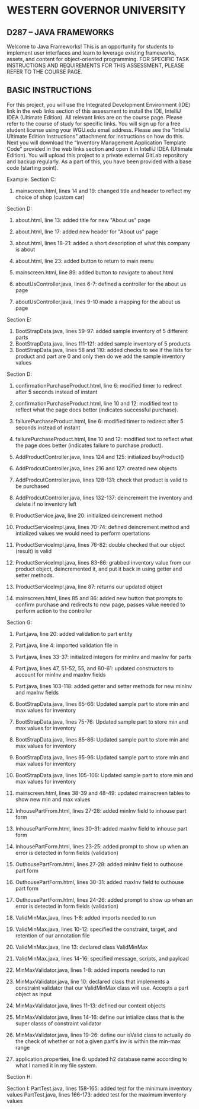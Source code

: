 # WESTERN GOVERNOR UNIVERSITY 
## D287 – JAVA FRAMEWORKS
Welcome to Java Frameworks! This is an opportunity for students to implement user interfaces and learn to leverage existing frameworks, assets, and content for object-oriented programming.
FOR SPECIFIC TASK INSTRUCTIONS AND REQUIREMENTS FOR THIS ASSESSMENT, PLEASE REFER TO THE COURSE PAGE.
## BASIC INSTRUCTIONS
For this project, you will use the Integrated Development Environment (IDE) link in the web links section of this assessment to install the IDE, IntelliJ IDEA (Ultimate Edition). All relevant links are on the course page. Please refer to the course of study for specific links. You will sign up for a free student license using your WGU.edu email address. Please see the “IntelliJ Ultimate Edition Instructions” attachment for instructions on how do this. Next you will download the “Inventory Management Application Template Code” provided in the web links section and open it in IntelliJ IDEA (Ultimate Edition). You will upload this project to a private external GitLab repository and backup regularly. As a part of this, you have been provided with a base code (starting point). 

Example:
Section C:
1. mainscreen.html, lines 14 and 19: changed title and header to reflect my choice of shop (custom car)

Section D:
1. about.html, line 13: added title for new "About us" page
2. about.html, line 17: added new header for "About us" page
3. about.html, lines 18-21: added a short description of what this company is about
4. about.html, line 23: added button to return to main menu

5. mainscreen.html, line 89: added button to navigate to about.html

6. aboutUsController.java, lines 6-7: defined a controller for the about us page
7. aboutUsController.java, lines 9-10 made a mapping for the about us page

Section E:
1. BootStrapData.java, lines 59-97: added sample inventory of 5 different parts
2. BootStrapData.java, lines 111-121: added sample inventory of 5 products
3. BootStrapData.java, lines 58 and 110: added checks to see if the lists for product and part are 0 and only then do we add the sample inventory values

Section D:
1. confirmationPurchaseProduct.html, line 6: modified timer to redirect after 5 seconds instead of instant
2. confirmationPurchaseProduct.html, line 10 and 12: modified text to reflect what the page does better (indicates successful purchase).

3. failurePurchaseProduct.html, line 6: modified timer to redirect after 5 seconds instead of instant
4. failurePurchaseProduct.html, line 10 and 12: modified text to reflect what the page does better (indicates failure to purchase product).

5. AddProductController.java, lines 124 and 125: initialized buyProduct()
6. AddProdcutController.java, lines 216 and 127: created new objects 
7. AddProdcutController.java, lines 128-131: check that product is valid to be purchased
8. AddProdcutController.java, lines 132-137: deincrement the inventory and delete if no inventory left

9. ProductService.java, line 20: initialized deincrement method

10. ProductServiceImpl.java, lines 70-74: defined deincrement method and intialized values we would need to perform opertations
11. ProductServiceImpl.java, lines 76-82: double checked that our object (result) is valid
12. ProductServiceImpl.java, lines 83-86: grabbed inventory value from our product object, deincremented it, and put it back in using getter and setter methods.
13. ProductServiceImpl.java, line 87: returns our updated object

14. mainscreen.html, lines 85 and 86: added new button that prompts to confirm purchase and redirects to new page, passes value needed to perform action to the controller

Section G:
1. Part.java, line 20: added validation to part entity
2. Part.java, line 4: imported validation file in
3. Part.java, lines 33-37: initialzed integers for minInv and maxInv for parts
4. Part.java, lines 47, 51-52, 55, and 60-61: updated constructors to account for minInv and maxInv fields
5. Part.java, lines 103-118: added getter and setter methods for new minInv and maxInv fields

6. BootStrapData.java, lines 65-66: Updated sample part to store min and max values for inventory
7. BootStrapData.java, lines 75-76: Updated sample part to store min and max values for inventory
8. BootStrapData.java, lines 85-86: Updated sample part to store min and max values for inventory
9. BootStrapData.java, lines 95-96: Updated sample part to store min and max values for inventory
10. BootStrapData.java, lines 105-106: Updated sample part to store min and max values for inventory

11. mainscreen.html, lines 38-39 and 48-49: updated mainscreen tables to show new min and max values

12. InhousePartFrom.html, lines 27-28: added minInv field to inhouse part form
13. InhousePartForm.html, lines 30-31: added maxInv field to inhouse part form
14. InhousePartForm.html, lines 23-25: added prompt to show up when an error is detected in form fields (validation)

15. OuthousePartFrom.html, lines 27-28: added minInv field to outhouse part form
16. OuthousePartForm.html, lines 30-31: added maxInv field to outhouse part form
17. OuthousePartForm.html, lines 24-26: added prompt to show up when an error is detected in form fields (validation)

18. ValidMinMax.java, lines 1-8: added imports needed to run
19. ValidMinMax.java, lines 10-12: specified the constraint, target, and retention of our annotation file
20. ValidMinMax.java, line 13: declared class ValidMinMax
21. ValidMinMax.java, lines 14-16: specified message, scripts, and payload

22. MinMaxValidator.java, lines 1-8: added imports needed to run
23. MinMaxValidator.java, line 10: declared class that implements a constraint validator that our ValidMinMax class will use. Accepts a part object as input
24. MinMaxValidator.java, lines 11-13: defined our context objects
25. MinMaxValidator.java, lines 14-16: define our intialize class that is the super classs of constraint validator
26. MinMaxValidator.java, lines 19-26: define our isValid class to actually do the check of whether or not a given part's inv is within the min-max range

27. application.properties, line 6: updated h2 database name according to what I named it in my file system.

Section H:

Section I:
PartTest.java, lines 158-165: added test for the minimum inventory values
PartTest.java, lines 166-173: added test for the maximum inventory values